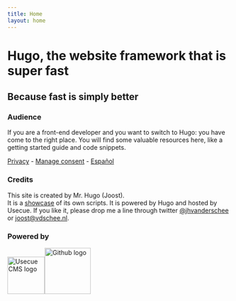```yaml
---
title: Home
layout: home
---
```


# Hugo, the website framework that is super fast
## Because fast is simply better

### Audience

If you are a front-end developer and you want to switch to Hugo: you have come to the right place. You will find some valuable resources here, like a getting started guide and code snippets.

[Privacy](/privacy/) - <a class="manage-consent" href="#manage-consent">Manage consent</a> - [Español](/es/)

### Credits

This site is created by Mr. Hugo (Joost).  
It is a [showcase](https://github.com/jhvanderschee/hugocodex) of its own scripts. It is powered by Hugo and hosted by Usecue. If you like it, please drop me a line through twitter [@jhvanderschee](https://twitter.com/jhvanderschee) or [joost@vdschee.nl](mailto:joost@vdschee.nl)</a>.

### Powered by

<img src="/img/usecuecms.png" alt="Usecue CMS logo" height="84" onclick="window.open('http://cms.usecue.com');" /><img src="/img/github.png" alt="Github logo"  class="poweredby" height="104" onclick="window.open('http://github.com');" />